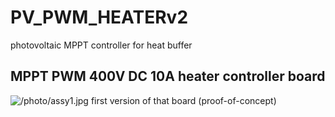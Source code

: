 # PV_PWM_HEATERv2
photovoltaic MPPT controller for heat buffer
## MPPT PWM 400V DC 10A heater controller board
![/photo/assy1.jpg](src)
first version of that board (proof-of-concept)
